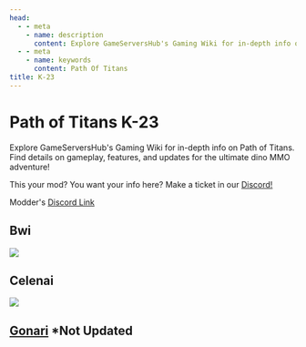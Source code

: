 ```yaml
---
head:
  - - meta
    - name: description
      content: Explore GameServersHub's Gaming Wiki for in-depth info on Path of Titans. Find details on gameplay, features, and updates for the ultimate dino MMO adventure! 
  - - meta
    - name: keywords
      content: Path Of Titans
title: K-23
---
```


# Path of Titans K-23


Explore GameServersHub's Gaming Wiki for in-depth info on Path of Titans. Find details on gameplay, features, and updates for the ultimate dino MMO adventure! 

This your mod? You want your info here? Make a ticket in our [Discord!](https://discord.gg/gsh) 

Modder's [Discord Link](#)

## Bwi
<a href='./Path-of-Titans-Bwi' target='_blank'> <img src='https://web-cdn.alderongames.com/files/1100/conversions/BwiPreview-icon.jpg' /> </a>

## Celenai
<a href='./Path-of-Titans-Celenai' target='_blank'> <img src='https://web-cdn.alderongames.com/files/933/conversions/Celenai-Preview-icon.jpg' /> </a>

## [Gonari](./Path-of-Titans-Gonari) *Not Updated
